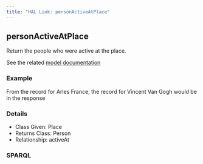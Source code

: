 ```yaml
---
title: "HAL Link: personActiveAtPlace"
---
```


## personActiveAtPlace

Return the people who were active at the place.

See the related [model documentation](/model/actor/#active-dates)

### Example

From the record for Arles France, the record for Vincent Van Gogh would be in the response


### Details

* Class Given: Place
* Returns Class: Person
* Relationship: activeAt


### SPARQL
```

```

